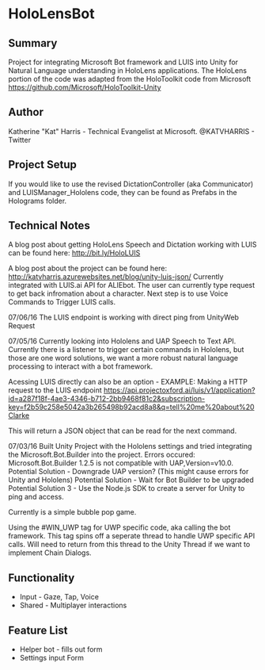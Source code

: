 # HoloLensBot
## Summary
Project for integrating Microsoft Bot framework and LUIS into Unity for Natural Language understanding in HoloLens applications. The HoloLens portion of the code was adapted from the HoloToolkit code from Microsoft https://github.com/Microsoft/HoloToolkit-Unity 

## Author
Katherine "Kat" Harris - Technical Evangelist at Microsoft. @KATVHARRIS - Twitter

## Project Setup
If you would like to use the revised DictationController (aka Communicator) and LUISManager_Hololens code, they can be found as Prefabs in the Holograms folder. 

## Technical Notes
A blog post about getting HoloLens Speech and Dictation working with LUIS can be found here: http://bit.ly/HoloLUIS

A blog post about the project can be found here: http://katvharris.azurewebsites.net/blog/unity-luis-json/
Currently integrated with LUIS.ai API for ALIEbot. The user can currently type request to get back infromation about a character. Next step is to use Voice Commands to Trigger LUIS calls.  

07/06/16 
The LUIS endpoint is working with direct ping from UnityWeb Request

07/05/16
Currently looking into Hololens and UAP Speech to Text API. Currently there is a listener to trigger certain commands in Hololens, but those are one word solutions, we want a more robust natural language processing to interact with a bot framework. 

Acessing LUIS directly can also be an option - EXAMPLE: 
Making a HTTP request to the LUIS endpoint https://api.projectoxford.ai/luis/v1/application?id=a287f18f-4ae3-4346-b712-2bb9468f81c2&subscription-key=f2b59c258e5042a3b265498b92acd8a8&q=tell%20me%20about%20Clarke

This will return a JSON object that can be read for the next command. 


07/03/16
Built Unity Project with the Hololens settings and tried integrating the Microsoft.Bot.Builder into the project. 
Errors occured: Microsoft.Bot.Builder 1.2.5 is not compatible with UAP,Version=v10.0. 
Potential Solution - Downgrade UAP version? (This might cause errors for Unity and Hololens)
Potential Solution - Wait for Bot Builder to be upgraded
Potential Solution 3 - Use the Node.js SDK to create a server for Unity to ping and access. 


Currently is a simple bubble pop game. 

Using the #WIN_UWP tag for UWP specific code, aka calling the bot framework. This tag spins off a seperate thread to handle UWP specific API calls. Will need to return from this thread to the Unity Thread if we want to implement Chain Dialogs.

## Functionality 
* Input - Gaze, Tap, Voice
* Shared - Multiplayer interactions

## Feature List
* Helper bot - fills out form
* Settings input Form




